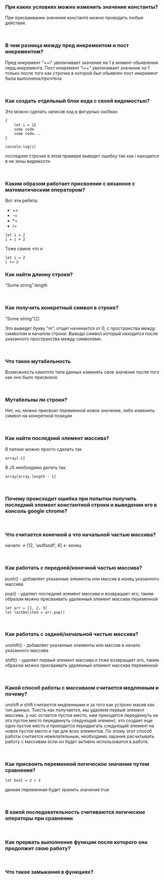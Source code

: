 ### При каких условиях можно изменить значение константы?
При присваивании значения константе можно проводить любые действия.

<br>

### В чем разница между пред инкрементом и пост инкрементом?
Пред инкремент "++i" увеличивает значение на 1 в момент обьявления перд инкремента.
Пост инкремент "i++" увеличивает значение на 1 только после того
как строчка в которой был обьявлен пост инкремент была выполнена/прочтена

<br>

### Как создать отдельный блок кода с своей видомостью?
Это можно сделать записав код в фигурных скобках
```
{
    let i = 12
    some code
    some code...
}

console.log(i)
```
последняя строчке в этом примере выведет ошибку так как i находится в не зоны видимости

<br>

### Каким образом работает присвоение с вязанное с математическим оператором?
Вот эти ребята:
- +=
- -=
- *=
- /=

```
let i = 2
i = i + 2
```
Тоже самое что и

```
let i = 2
i += 2
```

### Как найти длинну строки?
"Some string".length

<br>

### Как получить конкретный символ в строке?
"Some string"[2]

Это выведет букву "m", отщет начинается от 0, с пространства между символом и началом строки.
Выводи символ который находится после указанного пространства между символами.

<br>

### Что такое мутабельность
Возможность какогото типа данных изменять свое значение после того как оно было присвоено

<br>

### Мутабельны ли строки?
Нет, но, можно присвоит переменной новое значение, либо изменить символ на конкретной позиции

<br>

### Как найти последний элемент массива?
В питоне можно просто сделать так
```
array[-1]
```
В JS необходимо делать так
```
array[array.length - 1]
```

<br>

### Почему происходит ошибка при попытки получить последний элемент константной строки и выведении его в консоль google chrome? 

<br>

### Что считается конечной а что начальной частью массива?
начало -> [12, 'asdfasdf', 6] <- конец

<br>


### Как работать с передней/конечной частью массива?
push() - добавляет указанные элементы или массив в конец указанного массива

pop() - удаляет последний элемент массива и возвращает его,
таким образом можно присваивать удаленный элемент массива переменной
```
let arr = [1, 2, 3]
let lastDelited = arr.pop()
```

<br>

### Как работать с задней/начальной частью массива?
unshift() - добавляет указанные элементы или массив в начало указанного массива

shift() - удаляет первый элемент массива и тоже возвращает его,
таким образом можно присваивать удаленный элемент массива переменной

<br>

### Какой способ работы с массиваом считается медленным и почему?
unshift и shift считаются медленными и за того как устроен масив как тип данных.
Тоесть как получается, мы удаляем первый элемент массива, у нас остается пустое место,
нам приходится передвинуть на это пустое место передвинуть следующий элемент,
это создает еще одно пустое место и приходится передвигать следующий элемент на новое
пустое место и так для всех элементов. По этому этот способ работы считается нежелательным,
необходимо зарание расчитывать работу с массивам если он будет активно использоватся в работе.

<br>

### Как присвоить переменной логическое значение путем сравнения?
```
let bool = 2 > 1
```
данная переменная будет хранить значение true

<br>

### В какой последовательность считиваются логические операторы при сравнении

<br>

### Как прервать выполнение функции после которого она продолжит свою работу?

<br>

### Что такое замыкания в функциях?